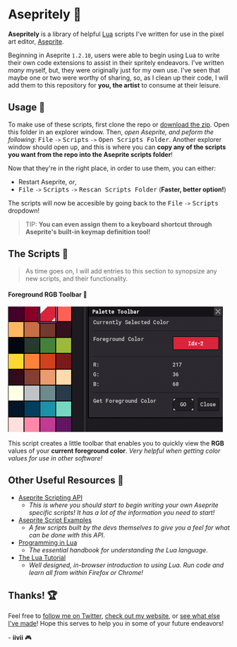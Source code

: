 # Asepritely :art:

**Asepritely** is a library of helpful [Lua](https://lua.org) scripts I've written for use in the pixel art editor, [Aseprite](https://aseprite.org).


Beginning in Aseprite `1.2.10`, users were able to begin using Lua to write their own code extensions to assist in their spritely endeavors. I've written _many_ myself, but, they were originally just for my own use. I've seen that maybe one or two were worthy of sharing, so, as I clean up their code, I will add them to this repository for **you, the artist** to consume at their leisure.


Usage :orange_book:
------

To make use of these scripts, first clone the repo or [download the zip](https://github.com/iiviigames/Asepritely/archive/master.zip). Open this folder in an explorer window. Then, *open Aseprite, and peform the following*: <kbd>File</kbd> `->` <kbd>Scripts</kbd> `->` <kbd>Open Scripts Folder</kbd>. Another explorer window should open up, and this is where you can **copy any of the scripts you want from the repo into the Aseprite scripts folder**!

Now that they're in the right place, in order to use them, you can either:

+ Restart Aseprite, _or_,
+ <kbd>File</kbd> `->` <kbd>Scripts</kbd> `->` <kbd>Rescan Scripts Folder</kbd> (**Faster, better option!**)

The scripts will now be accesible by going back to the <kbd>File</kbd> `->` <kbd>Scripts</kbd> dropdown! 

> TIP: **You can even assign them to a keyboard shortcut through Aseprite's built-in keymap definition tool!**

The Scripts :memo:
------------

> As time goes on, I will add entries to this section to synopsize any new scripts, and their functionality.

#### Foreground RGB Toolbar :rainbow:

![Usage](img/ForegroundToolbar.gif)

This script creates a little toolbar that enables you to quickly view the **RGB** values of your **current foreground color**. _Very helpful when getting color values for use in other software!_


Other Useful Resources :see_no_evil:
------------------------

+ [Aseprite Scripting API](https://github.com/aseprite/api) 
   - _This is where you should start to begin writing your own Aseprite specific scripts! It has a lot of the information you need to start!_
+ [Aseprite Script Examples](https://github.com/aseprite/Aseprite-Script-Examples)
   - _A few scripts built by the devs themselves to give you a feel for what can be done with this API_.
+ [Programming in Lua](https://www.lua.org/pil/contents.html)
   - _The essential handbook for understanding the Lua language_.
+ [The Lua Tutorial](http://luatut.com/)
   - _Well designed, in-browser introduction to using Lua. Run code and learn all from within Firefox or Chrome!_


Thanks! :trophy:
---------

Feel free to [follow me on Twitter](https://twitter.com/odd_codes), [check out my website](https://odd.codes), or [see what else I've made](https://github.com/iiviigames)! Hope this serves to help you in some of your future endeavors!

_-_ **iivii**
:video_game:
